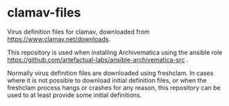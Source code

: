 # clamav-files

Virus definition files for clamav, downloaded from https://www.clamav.net/downloads.

This repository is used when installing Archivematica using the ansible role
https://github.com/artefactual-labs/ansible-archivematica-src .

Normally virus definition files are downloaded using freshclam.  In cases where it is not possible
to download initial definition files, or when the freshclam process hangs or crashes for any reason,
this repository can be used to at least provide some initial definitions.
